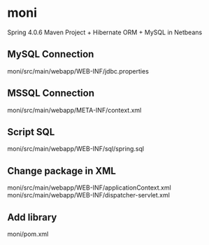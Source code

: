 # moni
Spring 4.0.6 Maven Project + Hibernate ORM + MySQL in Netbeans

<h2>MySQL Connection</h2>
moni/src/main/webapp/WEB-INF/jdbc.properties<br/>

<h2>MSSQL Connection</h2>
moni/src/main/webapp/META-INF/context.xml<br/>

<h2>Script SQL</h2>
moni/src/main/webapp/WEB-INF/sql/spring.sql<br/>

<h2>Change package in XML</h2>
moni/src/main/webapp/WEB-INF/applicationContext.xml<br/>
moni/src/main/webapp/WEB-INF/dispatcher-servlet.xml<br/>

<h2>Add library</h2>
moni/pom.xml<br/>
